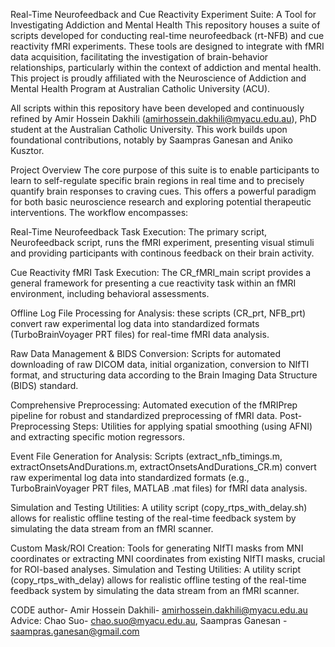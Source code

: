 Real-Time Neurofeedback and Cue Reactivity Experiment Suite: A Tool for Investigating Addiction and Mental Health
This repository houses a suite of scripts developed for conducting real-time neurofeedback (rt-NFB) and cue reactivity fMRI experiments. These tools are designed to integrate with fMRI data acquisition, facilitating the investigation of brain-behavior relationships, particularly within the context of addiction and mental health. This project is proudly affiliated with the Neuroscience of Addiction and Mental Health Program at Australian Catholic University (ACU).

All scripts within this repository have been developed and continuously refined by Amir Hossein Dakhili (amirhossein.dakhili@myacu.edu.au), PhD student at the Australian Catholic University. This work builds upon foundational contributions, notably by Saampras Ganesan and Aniko Kusztor.

Project Overview
The core purpose of this suite is to enable participants to learn to self-regulate specific brain regions in real time and to precisely quantify brain responses to craving cues. This offers a powerful paradigm for both basic neuroscience research and exploring potential therapeutic interventions. The workflow encompasses:

Real-Time Neurofeedback Task Execution: The primary script, Neurofeedback script, runs the fMRI experiment, presenting visual stimuli and providing participants with continous feedback on their brain activity.

Cue Reactivity fMRI Task Execution: The CR_fMRI_main script provides a general framework for presenting a cue reactivity task within an fMRI environment, including behavioral assessments.

Offline Log File Processing for Analysis: these scripts (CR_prt, NFB_prt) convert raw experimental log data into standardized formats (TurboBrainVoyager PRT files) for real-time fMRI data analysis.

Raw Data Management & BIDS Conversion: Scripts for automated downloading of raw DICOM data, initial organization, conversion to NIfTI format, and structuring data according to the Brain Imaging Data Structure (BIDS) standard.

Comprehensive Preprocessing: Automated execution of the fMRIPrep pipeline for robust and standardized preprocessing of fMRI data.
Post-Preprocessing Steps: Utilities for applying spatial smoothing (using AFNI) and extracting specific motion regressors.

Event File Generation for Analysis: Scripts (extract_nfb_timings.m, extractOnsetsAndDurations.m, extractOnsetsAndDurations_CR.m) convert raw experimental log data into standardized formats (e.g., TurboBrainVoyager PRT files, MATLAB .mat files) for fMRI data analysis.

Simulation and Testing Utilities: A utility script (copy_rtps_with_delay.sh) allows for realistic offline testing of the real-time feedback system by simulating the data stream from an fMRI scanner.

Custom Mask/ROI Creation: Tools for generating NIfTI masks from MNI coordinates or extracting MNI coordinates from existing NIfTI masks, crucial for ROI-based analyses.
Simulation and Testing Utilities: A utility script (copy_rtps_with_delay) allows for realistic offline testing of the real-time feedback system by simulating the data stream from an fMRI scanner.

CODE author- Amir Hossein Dakhili- amirhossein.dakhili@myacu.edu.au
Advice: Chao Suo- chao.suo@myacu.edu.au, Saampras Ganesan - saampras.ganesan@gmail.com

